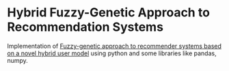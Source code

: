 # Hybrid Fuzzy-Genetic Approach to Recommendation Systems

Implementation of [Fuzzy-genetic approach to recommender systems based on a novel hybrid user model](http://www.sciencedirect.com/science/article/pii/S095741740700351X) using python and some libraries like pandas, numpy.
